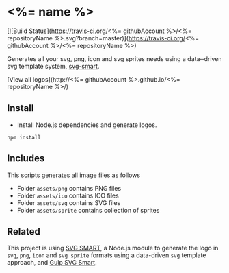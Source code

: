 # <%= name %>

[![Build Status](https://travis-ci.org/<%= githubAccount %>/<%= repositoryName %>.svg?branch=master)](https://travis-ci.org/<%= githubAccount %>/<%= repositoryName %>)

Generates all your svg, png, icon and svg sprites needs using a data─driven
svg template system, [svg-smart](https://github.com/websemantics/svg-smart).

[View all logos](http://<%= githubAccount %>.github.io/<%= repositoryName %>/)

## Install

- Install Node.js dependencies and generate logos.

```
npm install
```

## Includes

This scripts generates all image files as follows

- Folder `assets/png` contains PNG files
- Folder `assets/ico` contains ICO files
- Folder `assets/svg` contains SVG files
- Folder `assets/sprite` contains collection of sprites

## Related

This project is using [SVG SMART](https://github.com/websemantics/svg-smart), a Node.js module to generate the logo in `svg`, `png`, `icon` and `svg sprite` formats using a data-driven `svg` template approach, and  [Gulp SVG Smart](https://github.com/websemantics/gulp─svg─smart).

